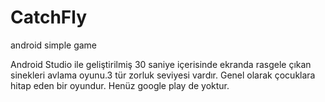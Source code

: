 # CatchFly
android simple game

Android Studio ile geliştirilmiş 30 saniye içerisinde ekranda rasgele çıkan sinekleri avlama oyunu.3 tür zorluk seviyesi vardır.
Genel olarak çocuklara hitap eden bir oyundur. Henüz google play de yoktur. 



